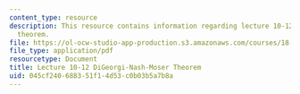 ```yaml
---
content_type: resource
description: This resource contains information regarding lecture 10-12, DiGeorgi-Nash-Moser
  theorem.
file: https://ol-ocw-studio-app-production.s3.amazonaws.com/courses/18-156-differential-analysis-ii-partial-differential-equations-and-fourier-analysis-spring-2016/045cf240688351f14d53c0b03b5a7b8a_MIT18_156S16_lec10-12.pdf
file_type: application/pdf
resourcetype: Document
title: Lecture 10-12 DiGeorgi-Nash-Moser Theorem
uid: 045cf240-6883-51f1-4d53-c0b03b5a7b8a
---
```

